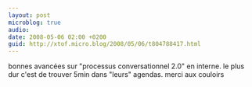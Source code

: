```yaml
---
layout: post
microblog: true
audio: 
date: 2008-05-06 02:00 +0200
guid: http://xtof.micro.blog/2008/05/06/t804788417.html
---
```

bonnes avancées sur "processus conversationnel 2.0" en interne. le plus dur c'est de trouver 5min dans "leurs" agendas. merci aux couloirs
